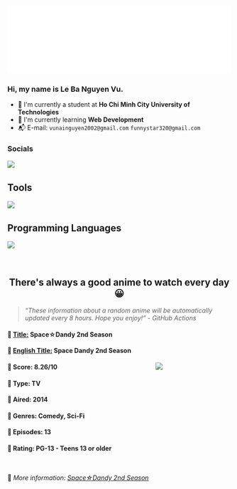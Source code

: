 
<img src="svg/nai.svg" />

<br />

<h3>Hi, my name is <strong>Le Ba Nguyen Vu</strong>.</h3>

- 🏫 I'm currently a student at **Ho Chi Minh City University of Technologies**
- 👀 I'm currently learning **Web Development**
- 📬 E-mail: `vunainguyen2002@gmail.com` `funnystar320@gmail.com`


<h3>Socials</h3>
<a target="_blank" href="https://instagram.com/vu.le1352"><img src="https://img.shields.io/badge/Instagram-%23E4405F.svg?style=for-the-badge&logo=Instagram&logoColor=white" /></a>

<p>
  <h2>Tools</h2>
  <a href="https://skillicons.dev">
    <img src="https://skillicons.dev/icons?i=git,dotnet,mongodb,express,react,nodejs,bootstrap,tailwind,laravel,docker&theme=dark" />
  </a>

  <br />

  <h2>Programming Languages</h2>

  <a href="https://skillicons.dev">
    <img src="https://skillicons.dev/icons?i=javascript,typescript,html,css,cs,php&theme=dark" />
  </a>
</p>

<br />

<h2 align="center">There's always a good anime to watch every day 😀</h2>

<blockquote>
<i>
<q>These information about a random anime will be automatically updated every 8 hours. Hope you enjoy!</q> - GitHub Actions
</i>
</blockquote>

<h4>
  <strong>🥭 <u>Title:</u></strong> Space☆Dandy 2nd Season
</h4>

<h4>🌿 <u>English Title:</u> Space Dandy 2nd Season</h4>

<img align="right" width="170" src=https://cdn.myanimelist.net/images/anime/3/64451.jpg />

<h4>🌱 Score: 8.26/10</h4>

<h4>🌲 Type: TV</h4>

<h4>🌴 Aired: 2014</h4>

<h4>🌵 Genres: Comedy, Sci-Fi</h4>

<h4>🥑 Episodes: 13</h4>

<h4>🍏 Rating: PG-13 - Teens 13 or older</h4>

<br />

🍂 *More information: [Space☆Dandy 2nd Season](https://myanimelist.net/anime/23327/Space☆Dandy_2nd_Season)*
    